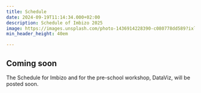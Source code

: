 ```yaml
---
title: Schedule
date: 2024-09-19T11:14:34.000+02:00
description: Schedule of Imbizo 2025
image: https://images.unsplash.com/photo-1436914228390-c080778dd589?ixlib=rb-1.2.1&ixid=MnwxMjA3fDB8MHxwaG90by1wYWdlfHx8fGVufDB8fHx8&auto=format&fit=crop&w=1500&q=95
min_header_height: 40em

---
```


## **Coming soon**

The Schedule for Imbizo and for the pre-school workshop, DataViz, will be posted soon.

